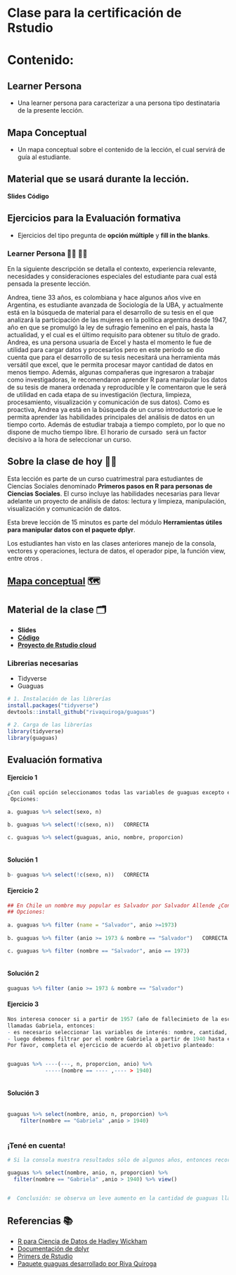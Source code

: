 
# Clase para la certificación de Rstudio

# Contenido:

## Learner Persona

* Una learner persona para caracterizar a una persona tipo destinataria de la presente lección.

## Mapa Conceptual

* Un mapa conceptual sobre el contenido de la lección, el cual servirá de guía al estudiante.

## Material que se usará durante la lección.
**Slides**
**Código**

## Ejercicios para la Evaluación formativa
* Ejercicios del tipo pregunta de **opción múltiple** y **fill in the blanks**.

### Learner Persona 🙎‍♂️ 🙎‍♀️

En la siguiente descripción se detalla el contexto, experiencia relevante, necesidades y consideraciones especiales del estudiante para cual está pensada la presente lección.

Andrea, tiene 33 años, es colombiana y hace algunos años vive en Argentina, es estudiante avanzada de Sociología de la UBA, y actualmente está en la búsqueda de material para el desarrollo de su tesis en el que analizará la participación de las mujeres en la política argentina desde 1947, año en que se promulgó la ley de sufragio femenino en el país, hasta la actualidad, y el cual es el último requisito para obtener su título de grado. Andrea, es una persona usuaria de Excel y hasta el momento le fue de utilidad para cargar datos y procesarlos pero en este período se dio cuenta que para el desarrollo de su tesis necesitará una herramienta más versátil que excel, que le permita procesar mayor cantidad de datos en menos tiempo. Además, algunas compañeras que ingresaron a trabajar como investigadoras, le recomendaron aprender R para manipular los datos de su tesis de manera ordenada y reproducible y le comentaron que le será de utilidad en cada etapa de su investigación (lectura, limpieza, procesamiento, visualización y comunicación de sus datos). Como es proactiva, Andrea ya está en la búsqueda de un curso introductorio que le permita aprender las habilidades principales del análisis de datos en un tiempo corto. Además de estudiar trabaja a tiempo completo, por lo que no dispone de mucho tiempo libre. El horario de cursado  será un factor decisivo a la hora de seleccionar un curso. 

 
## Sobre la clase de hoy 👩‍🏫

Esta lección es parte de un curso cuatrimestral para estudiantes de Ciencias Sociales denominado **Primeros pasos en R para personas de Ciencias Sociales**. El curso incluye las habilidades necesarias para llevar adelante un proyecto de análisis de datos: lectura y limpieza, manipulación, visualización y comunicación de datos.

Esta breve lección de 15 minutos es parte del módulo **Herramientas útiles para manipular datos con el paquete dplyr**. 

Los estudiantes han visto en las clases anteriores manejo de la consola, vectores y operaciones, lectura de datos, el operador pipe, la función view, entre otros . 

## [Mapa conceptual](https://github.com/PatriLoto/rstudio_certification2020/blob/master/img/mapa_conceptual_dplyr%20_peque%C3%B1o.png) 🗺️



## Material de la clase 🗂
 * **Slides**
 * **[Código](https://github.com/PatriLoto/rstudio_certification2020/blob/master/leccion_dplyR_01.R)** 
 * **[Proyecto de Rstudio cloud](https://rstudio.cloud/project/1782608)**


### Librerias necesarias 
* Tidyverse
* Guaguas

``` r
# 1. Instalación de las librerías
install.packages("tidyverse")
devtools::install_github("rivaquiroga/guaguas")

# 2. Carga de las librerías
library(tidyverse)
library(guaguas)

```

## Evaluación formativa
#### Ejercicio 1
``` r
¿Con cuál opción seleccionamos todas las variables de guaguas excepto el sexo y cantidad de ocurrencia de cada nombre?
 Opciones:

a. guaguas %>% select(sexo, n)

b. guaguas %>% select(!c(sexo, n))   CORRECTA

c. guaguas %>% select(guaguas, anio, nombre, proporcion)
 
```

#### Solución 1

``` r
b- guaguas %>% select(!c(sexo, n))   CORRECTA
```

#### Ejercicio 2 

```r
## En Chile un nombre muy popular es Salvador por Salvador Allende ¿Con cuál opción filtramos aquellas filas que contengan el nombre Salvador a partir del año de su fallecimiento (1973)?
## Opciones: 
  
a. guaguas %>% filter (name = "Salvador", anio >=1973)  
  
b. guaguas %>% filter (anio >= 1973 & nombre == "Salvador")   CORRECTA

c. guaguas %>% filter (nombre == "Salvador", anio == 1973)
  
```

#### Solución 2

```r
guaguas %>% filter (anio >= 1973 & nombre == "Salvador") 
```



#### Ejercicio 3

```r
Nos interesa conocer si a partir de 1957 (año de fallecimieto de la escritora Gabriela Mistral) aumento la cantidad de personas 
llamadas Gabriela, entonces:
- es necesario seleccionar las variables de interés: nombre, cantidad, proporción y año
- luego debemos filtrar por el nombre Gabriela a partir de 1940 hasta el año 2019 para comparar la ocurrencia de cada año
Por favor, completa el ejercicio de acuerdo al objetivo planteado:


guaguas %>% ----(---, n, proporcion, anio) %>% 
            -----(nombre == ---- ,---- > 1940)
      
```
 #### Solución 3
 
 ```r
 
 guaguas %>% select(nombre, anio, n, proporcion) %>% 
     filter(nombre == "Gabriela" ,anio > 1940) 
  
  ```
 ### ¡Tené en cuenta!
  ```r
# Si la consola muestra resultados sólo de algunos años, entonces recorda que es posible utilizar la función view() aprendida en la clase anterior para visualizar los resultados completos desde el año 1940 hasta el año 2019.

guaguas %>% select(nombre, anio, n, proporcion) %>% 
    filter(nombre == "Gabriela" ,anio > 1940) %>% view()

  
#  Conclusión: se observa un leve aumento en la cantidad de guaguas llamadas Gabriela a partir de 1957 pero el boom se da a finales de la década del 80 y principios de la década del 90.
  
  ``` 
  
  
  
  
  ## Referencias 📚

* [R para Ciencia de Datos de Hadley Wickham](https://es.r4ds.hadley.nz/)
* [Documentación de dplyr](https://dplyr.tidyverse.org/)
* [Primers de Rstudio](https://rstudio.cloud/learn/primers) 
* [Paquete guaguas desarrollado por Riva Quiroga](https://github.com/rivaquiroga/guaguas)

